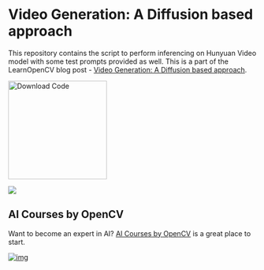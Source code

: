 # Video Generation: A Diffusion based approach

This repository contains the script to perform inferencing on Hunyuan Video model with some test prompts provided as well. This is a part of the LearnOpenCV blog post - [Video Generation: A Diffusion based approach](https://learnopencv.com/video-generation-models).

[<img src="https://learnopencv.com/wp-content/uploads/2022/07/download-button-e1657285155454.png" alt="Download Code" width="200">](https://www.dropbox.com/scl/fi/6cnxo78389jc6gc4rzwt0/Hunyuan_Video_inf.ipynb?rlkey=a6d1c8hvimeua9mbyyvjmkkwu&st=fgqha5rh&dl=1)

![](./featured_image.gif)

## AI Courses by OpenCV

Want to become an expert in AI? [AI Courses by OpenCV](https://opencv.org/courses/) is a great place to start.

[![img](https://learnopencv.com/wp-content/uploads/2023/01/AI-Courses-By-OpenCV-Github.png)](https://opencv.org/courses/)